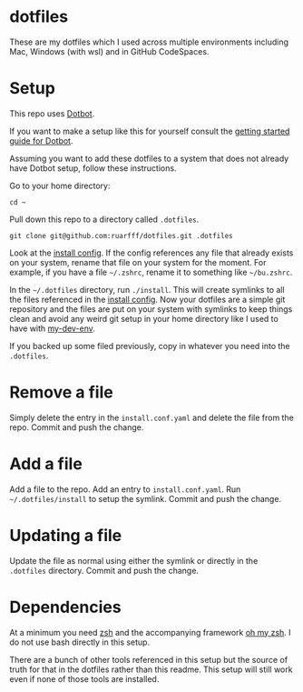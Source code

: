 # dotfiles

These are my dotfiles which I used across multiple environments including Mac, Windows (with wsl) and in GitHub CodeSpaces.

# Setup

This repo uses [Dotbot](https://github.com/anishathalye/dotbot).

If you want to make a setup like this for yourself consult the [getting started guide for Dotbot](https://github.com/anishathalye/dotbot#getting-started).

Assuming you want to add these dotfiles to a system that does not already have Dotbot setup, follow these instructions.


Go to your home directory:

`cd ~`

Pull down this repo to a directory called `.dotfiles`.

`git clone git@github.com:ruarfff/dotfiles.git .dotfiles`

Look at the [install config](https://github.com/ruarfff/dotfiles/blob/main/install.conf.yaml). If the config references any file that already exists on your system, rename that file on your system for the moment. For example, if you have a file `~/.zshrc`, rename it to something like `~/bu.zshrc`.

In the `~/.dotfiles` directory, run `./install`. This will create symlinks to all the files referenced in the [install config](https://github.com/ruarfff/dotfiles/blob/main/install.conf.yaml). Now your dotfiles are a simple git repository and the files are put on your system with symlinks to keep things clean and avoid any weird git setup in your home directory like I used to have with [my-dev-env](https://github.com/ruarfff/my-dev-env).

If you backed up some filed previously, copy in whatever you need into the `.dotfiles`.

# Remove a file

Simply delete the entry in the `install.conf.yaml` and delete the file from the repo. Commit and push the change.

# Add a file

Add a file to the repo. Add an entry to `install.conf.yaml`. Run `~/.dotfiles/install` to setup the symlink. Commit and push the change.

# Updating a file

Update the file as normal using either the symlink or directly in the `.dotfiles` directory. Commit and push the change.

# Dependencies

At a minimum you need [zsh](http://zsh.sourceforge.net/Doc/Release/zsh_toc.html) and the accompanying framework [oh my zsh](https://ohmyz.sh/). I do not use bash directly in this setup.

There are a bunch of other tools referenced in this setup but the source of truth for that in the dotfiles rather than this readme. This setup will still work even if none of those tools are installed.
